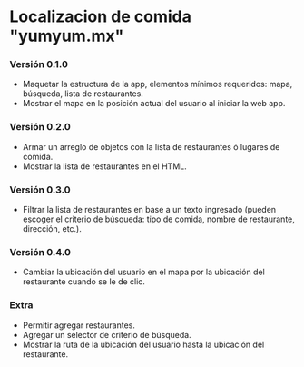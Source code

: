 # Localizacion de comida "yumyum.mx"
### Versión 0.1.0 
* Maquetar la estructura de la app, elementos mínimos requeridos: mapa, búsqueda, lista de restaurantes.
* Mostrar el mapa en la posición actual del usuario al iniciar la web app.
### Versión 0.2.0
* Armar un arreglo de objetos con la lista de restaurantes ó lugares de comida.
* Mostrar la lista de restaurantes en el HTML.
### Versión 0.3.0
* Filtrar la lista de restaurantes en base a un texto ingresado (pueden escoger el criterio de búsqueda: tipo de comida, nombre de restaurante, dirección, etc.).
### Versión 0.4.0
* Cambiar la ubicación del usuario en el mapa por la ubicación del restaurante cuando se le de clic.
### Extra
* Permitir agregar restaurantes.
* Agregar un selector de criterio de búsqueda.
* Mostrar la ruta de la ubicación del usuario hasta la ubicación del restaurante.
